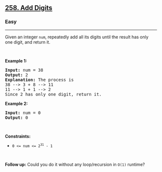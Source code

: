 <h2><a href="https://leetcode.com/problems/add-digits/">258. Add Digits</a></h2><h3>Easy</h3><hr><div data-immersive-translate-walked="c071f8f1-156a-408e-9e7a-19ce68784f33"><p data-immersive-translate-walked="c071f8f1-156a-408e-9e7a-19ce68784f33" data-immersive-translate-paragraph="1">Given an integer <code data-immersive-translate-walked="c071f8f1-156a-408e-9e7a-19ce68784f33">num</code>, repeatedly add all its digits until the result has only one digit, and return it.</p>

<p data-immersive-translate-walked="c071f8f1-156a-408e-9e7a-19ce68784f33">&nbsp;</p>
<p data-immersive-translate-walked="c071f8f1-156a-408e-9e7a-19ce68784f33"><strong class="example" data-immersive-translate-walked="c071f8f1-156a-408e-9e7a-19ce68784f33" data-immersive-translate-paragraph="1">Example 1:</strong></p>

<pre><strong>Input:</strong> num = 38
<strong>Output:</strong> 2
<strong>Explanation:</strong> The process is
38 --&gt; 3 + 8 --&gt; 11
11 --&gt; 1 + 1 --&gt; 2 
Since 2 has only one digit, return it.
</pre>

<p data-immersive-translate-walked="c071f8f1-156a-408e-9e7a-19ce68784f33"><strong class="example" data-immersive-translate-walked="c071f8f1-156a-408e-9e7a-19ce68784f33" data-immersive-translate-paragraph="1">Example 2:</strong></p>

<pre><strong>Input:</strong> num = 0
<strong>Output:</strong> 0
</pre>

<p data-immersive-translate-walked="c071f8f1-156a-408e-9e7a-19ce68784f33">&nbsp;</p>
<p data-immersive-translate-walked="c071f8f1-156a-408e-9e7a-19ce68784f33"><strong data-immersive-translate-walked="c071f8f1-156a-408e-9e7a-19ce68784f33" data-immersive-translate-paragraph="1">Constraints:</strong></p>

<ul data-immersive-translate-walked="c071f8f1-156a-408e-9e7a-19ce68784f33">
	<li data-immersive-translate-walked="c071f8f1-156a-408e-9e7a-19ce68784f33"><code data-immersive-translate-walked="c071f8f1-156a-408e-9e7a-19ce68784f33">0 &lt;= num &lt;= 2<sup>31</sup> - 1</code></li>
</ul>

<p data-immersive-translate-walked="c071f8f1-156a-408e-9e7a-19ce68784f33">&nbsp;</p>
<p data-immersive-translate-walked="c071f8f1-156a-408e-9e7a-19ce68784f33" data-immersive-translate-paragraph="1"><strong data-immersive-translate-walked="c071f8f1-156a-408e-9e7a-19ce68784f33">Follow up:</strong> Could you do it without any loop/recursion in <code data-immersive-translate-walked="c071f8f1-156a-408e-9e7a-19ce68784f33">O(1)</code> runtime?</p>
</div>